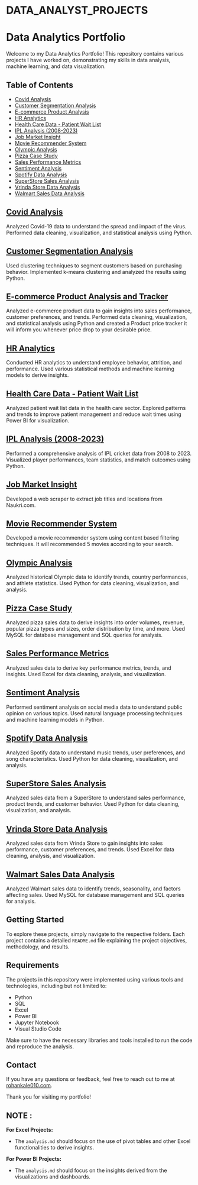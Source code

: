 # DATA_ANALYST_PROJECTS

# Data Analytics Portfolio

Welcome to my Data Analytics Portfolio! This repository contains various projects I have worked on, demonstrating my skills in data analysis, machine learning, and data visualization.

## Table of Contents

- [Covid Analysis](#covid-analysis)
- [Customer Segmentation Analysis](#customer-segmentation-analysis)
- [E-commerce Product Analysis](#e-commerce-product-analysis)
- [HR Analytics](#hr-analytics)
- [Health Care Data - Patient Wait List](#health-care-data---patient-wait-list)
- [IPL Analysis (2008-2023)](#ipl-analysis-2008-2023)
- [Job Market Insight](#job-market-insight)
- [Movie Recommender System](#movie-recommender-system)
- [Olympic Analysis](#olympic-analysis)
- [Pizza Case Study](#pizza-case-study)
- [Sales Performance Metrics](#sales-performance-metrics)
- [Sentiment Analysis](#sentiment-analysis)
- [Spotify Data Analysis](#spotify-data-analysis)
- [SuperStore Sales Analysis](#superstore-sales-analysis)
- [Vrinda Store Data Analysis](#vrinda-store-data-analysis)
- [Walmart Sales Data Analysis](#walmart-sales-data-analysis)

## [Covid Analysis](Covid%20Analysis%20using%20Python/)
Analyzed Covid-19 data to understand the spread and impact of the virus. Performed data cleaning, visualization, and statistical analysis using Python.

## [Customer Segmentation Analysis](Customer%20Segmentation%20Analysis/)
Used clustering techniques to segment customers based on purchasing behavior. Implemented k-means clustering and analyzed the results using Python.

## [E-commerce Product Analysis and Tracker](E-commerce%20Product/)
Analyzed e-commerce product data to gain insights into sales performance, customer preferences, and trends. Performed data cleaning, visualization, and statistical analysis using Python and created a Product price tracker it will inform you whenever price drop to your desirable price. 

## [HR Analytics](HR%20Analytics/)
Conducted HR analytics to understand employee behavior, attrition, and performance. Used various statistical methods and machine learning models to derive insights.

## [Health Care Data - Patient Wait List](Health%20Care%20Data%20-%20Patient%20Wait%20List/)
Analyzed patient wait list data in the health care sector. Explored patterns and trends to improve patient management and reduce wait times using Power BI for visualization.

## [IPL Analysis (2008-2023)](IPL%20Analysis%20(2008-2023)/)
Performed a comprehensive analysis of IPL cricket data from 2008 to 2023. Visualized player performances, team statistics, and match outcomes using Python.

## [Job Market Insight](Job%20Market%20Insight/)
Developed a web scraper to extract job titles and locations from Naukri.com.

## [Movie Recommender System](Movie%20Recommender%20System/)
Developed a movie recommender system using content based filtering techniques. It will recommended 5 movies according to your search.

## [Olympic Analysis](Olympic%20Analysis/)
Analyzed historical Olympic data to identify trends, country performances, and athlete statistics. Used Python for data cleaning, visualization, and analysis.

## [Pizza Case Study](Pizza%20Case%20Study/)
Analyzed pizza sales data to derive insights into order volumes, revenue, popular pizza types and sizes, order distribution by time, and more. Used MySQL for database management and SQL queries for analysis.

## [Sales Performance Metrics](Sales%20Performance%20Metrics/)
Analyzed sales data to derive key performance metrics, trends, and insights. Used Excel for data cleaning, analysis, and visualization.

## [Sentiment Analysis](Sentiment%20Analysis%20Using%20Python%20and%20PowerBI/)
Performed sentiment analysis on social media data to understand public opinion on various topics. Used natural language processing techniques and machine learning models in Python.

## [Spotify Data Analysis](Spotify/)
Analyzed Spotify data to understand music trends, user preferences, and song characteristics. Used Python for data cleaning, visualization, and analysis.

## [SuperStore Sales Analysis](SuperStore%20Sales/)
Analyzed sales data from a SuperStore to understand sales performance, product trends, and customer behavior. Used Python for data cleaning, visualization, and analysis.

## [Vrinda Store Data Analysis](Vrinda%20Store%20Data%20Analysis/)
Analyzed sales data from Vrinda Store to gain insights into sales performance, customer preferences, and trends. Used Excel for data cleaning, analysis, and visualization.

## [Walmart Sales Data Analysis](Walmart%20Sales%20Data%20Analysis%20using%20MySQL/)
Analyzed Walmart sales data to identify trends, seasonality, and factors affecting sales. Used MySQL for database management and SQL queries for analysis.

## Getting Started

To explore these projects, simply navigate to the respective folders. Each project contains a detailed `README.md` file explaining the project objectives, methodology, and results.

## Requirements

The projects in this repository were implemented using various tools and technologies, including but not limited to:
- Python
- SQL
- Excel
- Power BI
- Jupyter Notebook
- Visual Studio Code

Make sure to have the necessary libraries and tools installed to run the code and reproduce the analysis.

## Contact

If you have any questions or feedback, feel free to reach out to me at [rohankale010.com](mailto:rohankale010.com).

Thank you for visiting my portfolio!













## NOTE :
**For Excel Projects:**
- The `analysis.md` should focus on the use of pivot tables and other Excel functionalities to derive insights.

**For Power BI Projects:**
- The `analysis.md` should focus on the insights derived from the visualizations and dashboards.

